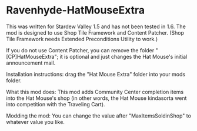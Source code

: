 # Ravenhyde-HatMouseExtra

This was written for Stardew Valley 1.5 and has not been tested in 1.6. The mod is designed to use Shop Tile Framework and Content Patcher. (Shop Tile Framework needs Extended Preconditions Utility to work.) 

If you do not use Content Patcher, you can remove the folder "[CP]HatMouseExtra"; it is optional and just changes the Hat Mouse's initial announcement mail.

Installation instructions: drag the "Hat Mouse Extra" folder into your mods folder.

What this mod does: This mod adds Community Center completion items into the Hat Mouse's shop (in other words, the Hat Mouse kindasorta went into competition with the Traveling Cart). 

Modding the mod: You can change the value after "MaxItemsSoldinShop" to whatever value you like.
